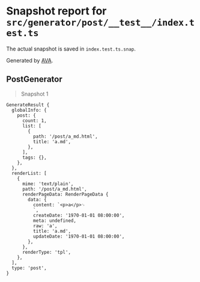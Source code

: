 # Snapshot report for `src/generator/post/__test__/index.test.ts`

The actual snapshot is saved in `index.test.ts.snap`.

Generated by [AVA](https://avajs.dev).

## PostGenerator

> Snapshot 1

    GenerateResult {
      globalInfo: {
        post: {
          count: 1,
          list: [
            {
              path: '/post/a_md.html',
              title: 'a.md',
            },
          ],
          tags: {},
        },
      },
      renderList: [
        {
          mime: 'text/plain',
          path: '/post/a_md.html',
          renderPageData: RenderPageData {
            data: {
              content: `<p>a</p>␊
              `,
              createDate: '1970-01-01 08:00:00',
              meta: undefined,
              raw: 'a',
              title: 'a.md',
              updateDate: '1970-01-01 08:00:00',
            },
          },
          renderType: 'tpl',
        },
      ],
      type: 'post',
    }
